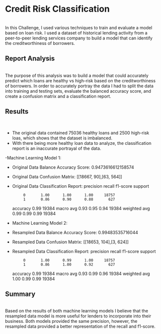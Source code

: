 # Credit Risk Classification 
<br>
In this Challenge, I used various techniques to train and evaluate a model based on loan risk. I used a dataset of historical lending activity from a peer-to-peer lending services company to build a model that can identify the creditworthiness of borrowers.

## Report Analysis
<br>
The purpose of this analysis was to build a model that could accurately predict which loans are healthy vs high-risk based on the creditworthiness of borrowers. In order to accurately portray the data I had to split the data into training and testing sets, evaluate the balanced accuracy score, and create a confusion matrix and a classification report. 

## Results
<br>

* The original data contained 75036 healthy loans and 2500 high-risk loas, which shows that the dataset is imbalanced. 
* With there being more healthy loan data to analyze, the classification report is an inaccurate portrayal of the data.  

-Machine Learning Model 1:
* Original Data Balance Accuracy Score: 0.9473616612158574
* Original Data Confusion Matrix: [[18667, 90],[63, 564]]
* Original Data Classification Report: 
             precision    recall  f1-score   support

           0       1.00      1.00      1.00     18757
           1       0.86      0.90      0.88       627

    accuracy                           0.99     19384
   macro avg       0.93      0.95      0.94     19384
weighted avg       0.99      0.99      0.99     19384

- Machine Learning Model 2:
* Resampled Data Balance Accuracy Score: 0.99483535716044
* Resampled Data Confusion Matrix: [[18653, 104],[3, 624]]
* Resampled Data Classification Report:
              precision    recall  f1-score   support

           0       1.00      0.99      1.00     18757
           1       0.86      1.00      0.92       627

    accuracy                           0.99     19384
   macro avg       0.93      0.99      0.96     19384
weighted avg       1.00      0.99      0.99     19384

## Summary
<br>
Based on the results of both machine learning models I believe that the resampled data model is more useful for lenders to incorporate into their business. Both models provided the same precision, however, the resampled data provided a better representation of the recall and f1-score. 

